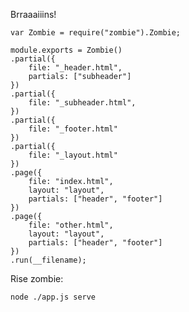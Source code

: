Brraaaiiins!

    var Zombie = require("zombie").Zombie;
    
    module.exports = Zombie()
    .partial({
        file: "_header.html",
        partials: ["subheader"]
    })
    .partial({
        file: "_subheader.html",
    })
    .partial({
        file: "_footer.html"
    })
    .partial({
        file: "_layout.html"
    })
    .page({
        file: "index.html",
        layout: "layout",
        partials: ["header", "footer"]
    })
    .page({
        file: "other.html",
        layout: "layout",
        partials: ["header", "footer"]
    })
    .run(__filename);

Rise zombie:

    node ./app.js serve
